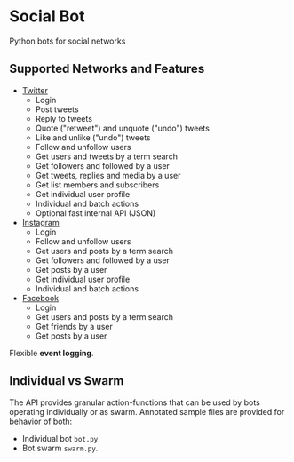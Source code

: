 # Social Bot

Python bots for social networks

## Supported Networks and Features

* [Twitter](http://instagram.com)
    * Login
    * Post tweets
    * Reply to tweets
    * Quote ("retweet") and unquote ("undo") tweets
    * Like and unlike ("undo") tweets
    * Follow and unfollow users
    * Get users and tweets by a term search
    * Get followers and followed by a user
    * Get tweets, replies and media by a user
    * Get list members and subscribers
    * Get individual user profile
    * Individual and batch actions
    * Optional fast internal API (JSON)
* [Instagram](http://instagram.com)
    * Login
    * Follow and unfollow users
    * Get users and posts by a term search
    * Get followers and followed by a user
    * Get posts by a user
    * Get individual user profile
    * Individual and batch actions
* [Facebook](http://instagram.com)
    * Login
    * Get users and posts by a term search
    * Get friends by a user
    * Get posts by a user

Flexible **event logging**.

## Individual vs Swarm

The API provides granular action-functions that can be used by bots operating individually or as swarm.
Annotated sample files are provided for behavior of both:
* Individual bot `bot.py`
* Bot swarm `swarm.py`.
